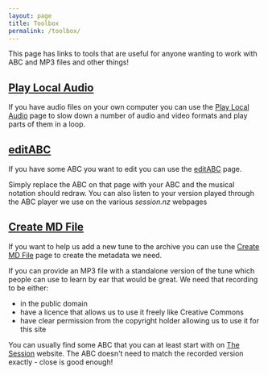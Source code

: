 ```yaml
---
layout: page
title: Toolbox
permalink: /toolbox/
---
```

This page has links to tools that are useful for anyone wanting to work with ABC and MP3 files and other things!

[Play Local Audio](/playLocalAudio/)
-------
If you have audio files on your own computer you can use the
[Play Local Audio](/playLocalAudio/) page to slow down a number of audio and
video formats and play parts of them in a loop.

[editABC](/editABC/)
-------
If you have some ABC you want to edit you can use the [editABC](/editABC/) page.

Simply replace the ABC on that page with your ABC and the musical notation should
redraw. You can also listen to your version played through the ABC player we use
on the various *session.nz* webpages

[Create MD File](/createMD/)
--------
If you want to help us add a new tune to the archive you can use the
[Create MD File](/createMD/) page to create the metadata we need.

If you can provide an MP3 file with a standalone version of the tune which people
can use to learn by ear that would be great. We need that recording to be either:

 * in the public domain
 * have a licence that allows us to use it freely like Creative Commons
 * have clear permission from the copyright holder allowing us to use it for this site

You can usually find some ABC that you can at least start with on
[The Session](http://thesession.org) website. The ABC doesn't need to match the
recorded version exactly - close is good enough!
